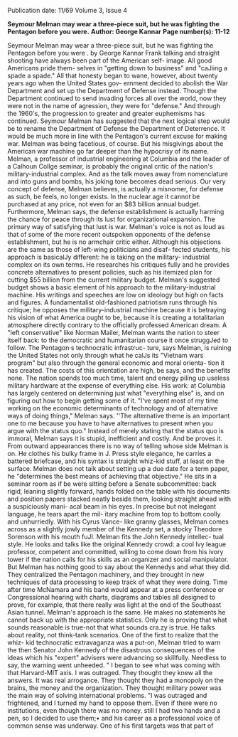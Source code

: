 Publication date: 11/69
Volume 3, Issue 4

**Seymour Melman may wear a three-piece suit, but he was fighting the Pentagon before you were.**
**Author: George Kannar**
**Page number(s): 11-12**

Seymour Melman may wear a three-piece suit, 
but he was fighting the Pentagon before you were . 
by George Kannar 
Frank talking and straight shooting have 
always been part of the American self-
image. All good Americans pride them-
selves in "getting down to business" and 
"caJiing a spade a spade." All that honesty 
began to wane, however, about twenty 
years ago when the United States gov-
ernment decided to abolish the War 
Department and set up the Department of 
Defense instead. Though the Department 
continued to send invading forces all over 
the world, now they were not in the name 
of agression, they were for "defense." 
And through the 1960's, the progression 
to greater and greater euphemisms has 
continued. 
Seymour Melman has suggested that the 
next logical step would be to rename the 
Department of Defense the Department of 
Deterrence. It would be much more in 
line with the Pentagon's current excuse for 
making war. 
Melman was being facetious, of course. 
But his misgivings about the American war 
machine go far deeper than the hypocrisy 
of its name. Melman, a professor of 
industrial engineering at Columbia and the 
leader of a Calhoun Collge seminar, is 
probably the original critic of the nation's 
military-industrial complex. And as the 
talk moves away from nomenclature and 
into guns and bombs, his joking tone 
becomes dead serious. 
Our very concept of defense, Melman 
believes, is actually a misnomer, for 
defense as such, be feels, no longer exists. 
In the nuclear age it cannot be purchased 
at any price, not even for an $83 billion 
annual budget. Furthermore, Melman 
says, the defense establishment is actually 
harming the chance for peace through its 
lust for organizational expansion. The 
primary way of satisfying that lust is war. 
Melman's voice is not as loud as that 
of some of the more recent outspoken 
opponents of the defense establishment, 
but he is no armchair critic either. 
Although his objections are the same as 
those of left-wing politicians and disaf-
fected students, his approach is basicalJy 
different: he is taking on the military-
industrial complex on its own terms. He 
researches his critiques fully and he 
provides concrete alternatives to present 
policies, such as his itemized plan for 
cutting $55 billion from the current 
military budget. 
Melman's suggested budget shows a 
basic element of his approach to the 
military-industrial machine. His writings 
and speeches are low on ideology but high 
on facts and figures. A fundamentalist 
old-fashioned patriotism runs through his 
critique; he opposes the military-industrial 
machine because it is betraying his vision 
of what America ought to be, because it is 
creating a totalitarian atmosphere directly 
contrary to the officially professed 
American dream. A "left conservative" 
like Norman Mailer, Melman wants the 
nation to steer itself back: to the democratic 
and humanitarian course it once struggJed 
to follow. 
The Pentagon·s technocratic infrastruc-
ture, says Melman, is ruining the United 
States not only through what he calJs its 
"Vietnam wars program" but also through 
the general economic and moral orienta-
tion it has created. The costs of this 
orientation are high, be says, and the 
benefits none. The nation spends too much 
time, talent and energy piling up useless 
military hardware at the expense of 
everything else. His work: at Columbia has 
largely centered on determining just what 
"everything else" is, and on figuring out 
how to begin getting some of it. 
"I've spent most of my time working on 
the economic determinants of technology 
and of alternative ways of doing things," 
Melman says. ''The alternative theme is an 
important one to me because you have to 
have alternatives to present when you 
argue with the status quo." 
Instead of merely stating that the status 
quo is immoral, Melman says it is stupid, 
inefficient and costly. And be proves it. 
From outward appearances there is no way 
of telling whose side Melman is on. He 
clothes his bulky frame in J. Press style 
elegance, he carries a battered briefcase, 
and his syntax is straight whiz-kid stuff, at 
least on the surface. Melman does not talk 
about setting up a due date for a term 
paper, he "determines the best means of 
achieving that objective." He sits in a 
seminar room as if be were sitting before a 
Senate subcommittee: back rigid, leaning 
slightly forward, hands folded on the table 
with his documents and position papers 
stacked neatly beside them, looking 
straight ahead with a suspiciously mani-
acal beam in his eyes. In precise but not 
inelegant language, he tears apart the mil-
itary machine from top to bottom coolly 
and unhurriedly. With his Cyrus Vance-
like granny glasses, Melman comes across 
as a slightly jowly member of the Kennedy 
set, a stocky Theodore Sorenson with his 
mouth fuJI. 
Melman fits the John Kennedy intellec-
tual style. He looks and talks like the 
original Kennedy crowd: a cool Ivy league 
professor, competent and committed, 
willing to come down from his ivory tower 
if the nation calls for his skills as an 
organizer and social manipulator. 
But Melman has nothing good to say 
about the Kennedys and what they did. 
They centralized the Pentagon machinery, 
and they brought in new techniques of 
data processing to keep track of what they 
were doing. Time after time McNamara 
and his band would appear at a press 
conference or Congressional hearing with 
charts, diagrams and tables all designed 
to prove, for example, that there really was 
light at the end of the Southeast Asian 
tunnel. Melman's approach is the same. He 
makes no statements he cannot back up 
with the appropriate statistics. Only he is 
proving that what sounds reasonable is 
true-not that what sounds cra.zy is true. He 
talks about reality, not think-tank 
scenarios. 
One of the first to realize that the whiz-
kid technocratic extravaganza was a 
put-on, Melman tried to warn the then 
Senator John Kennedy of the disastrous 
consequences of the ideas which his 
"expert" advisers were advancing so 
skillfully. Needless to say, the warning 
went unheeded. 
" I began to see what was coming with 
that Harvard-MIT axis. I was outraged. 
They thought they knew all the answers. 
It was real arrogance. They thought they 
had a monopoly on the brains, the money 
and the organization. They thought 
military power was the main way of 
solving international problems. 
"I was outraged and frightened, and I 
turned my hand to oppose them. Even if 
there were no institutions, even though 
there was no money. still I had two hands 
and a pen, so I decided to use them;• and 
his career as a professional voice of 
common sense was underway. 
One of his first targets was that part of